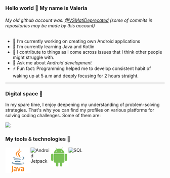 ### Hello world 👋 My name is Valeria
###### My old github account was: [@VSMatiDeprecated](https://github.com/VSMatiDeprecated) (some of commits in repositories may be made by this account)
- 🔭 I’m currently working on creating own Android applications
- 🌱 I’m currently learning Java and Kotlin
- 👯 I contribute to things as I come across issues that I think other people might struggle with.
- 💬 Ask me about *Android development*
- ⚡ Fun fact: Programming helped me to develop consistent habit of waking up at 5 a.m and deeply focusing for 2 hours straight.
___
### Digital space 🌌

In my spare time, I enjoy deepening my understanding of problem-solving strategies. That's why you can find my profiles on various platforms for solving coding challenges.
Some of them are:  

[<img src="https://www.codewars.com/users/AtoZ/badges/large" />](https://www.codewars.com/users/AtoZ)  

### My tools & technologies 🔧
<img align="left" alt="Java" width="80px" src="https://raw.githubusercontent.com/github/explore/80688e429a7d4ef2fca1e82350fe8e3517d3494d/topics/java/java.png"/><img align="left" alt="Android Jetpack" width="60px" src="https://avatars.githubusercontent.com/u/6955922?s=280&v=4"/><img align="left" alt="Android" width="60px" src="https://raw.githubusercontent.com/github/explore/80688e429a7d4ef2fca1e82350fe8e3517d3494d/topics/android/android.png"/><img align="left" alt="SQL" width="60px" src="https://user-images.githubusercontent.com/86869773/147871217-064ac51e-921b-4079-b01b-a9e076b2c3df.png"/>

